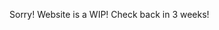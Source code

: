 Sorry! Website is a WIP! Check back in 3 weeks!

<script>
var x = document.getElementsByClassName("site-footer-credits");
x[0].remove();
</script>
